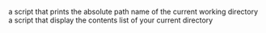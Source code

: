 a script that prints the absolute path name of the current working directory
a script that display the contents list of your current directory
